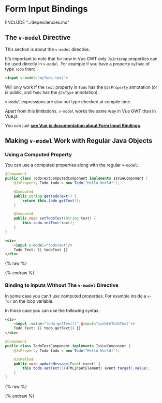# Form Input Bindings

!INCLUDE "../dependencies.md"

## The `v-model` Directive

This section is about the `v-model` directive.

It's important to note that for now in Vue GWT only `JsInterop` properties can be used directly in `v-model`.
For example if you have a property `myTodo` of type `Todo` then:
```html
<input v-model="myTodo.text">
```
Will only work if the `text` property in `Todo` has the `@JsProperty` annotation (or is public, and `Todo` has the `@JsType` annotation).

`v-model` expressions are also not type checked at compile time.

Apart from this limitations, `v-model` works the same way in Vue GWT than in Vue.js.

You can just **[see Vue.js documentation about Form Input Bindings](https://vuejs.org/v2/guide/forms.html)**.

## Making `v-model` Work with Regular Java Objects

### Using a Computed Property

You can use a computed properties along with the regular `v-model`:

```java
@Component
public class TodoTextComputedComponent implements IsVueComponent {
    @JsProperty Todo todo = new Todo("Hello World!");

    @Computed
    public String getTodoText() {
        return this.todo.getText();
    }

    @Computed
    public void setTodoText(String text) {
        this.todo.setText(text);
    }
}
```

```html
<div>
    <input v-model="todoText"/>
    Todo Text: {{ todoText }}
</div>
```

{% raw %}
<div class="example-container" data-name="todoTextComputedComponent">
    <span id="todoTextComputedComponent"></span>
</div>
{% endraw %}

### Binding to Inputs Without The `v-model` Directive

In some case you can't use computed properties.
For example inside a `v-for` on the loop variable.

In those case you can use the following syntax:

```html
<div>
    <input :value="todo.getText()" @input="updateTodoText"/>
    Todo Text: {{ todo.getText() }}
</div>
```

```java
@Component
public class TodoTextComponent implements IsVueComponent {
    @JsProperty Todo todo = new Todo("Hello World!");

    @JsMethod
    public void updateMessage(Event event) {
        this.todo.setText(((HTMLInputElement) event.target).value);
    }
}
```

{% raw %}
<div class="example-container" data-name="todoTextComponent">
    <span id="todoTextComponent"></span>
</div>
{% endraw %}